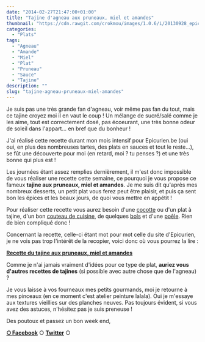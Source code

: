 ```yaml
---
date: "2014-02-27T21:47:00+01:00"
title: "Tajine d'agneau aux pruneaux, miel et amandes"
thumbnail: "https://cdn.rawgit.com/crokmou/images/1.0.6/i/20130928_epicurien.be_tajine_agneau_pruneau_amande.jpg"
categories:
  - "Plats"
tags:
  - "Agneau"
  - "Amande"
  - "Miel"
  - "Plat"
  - "Pruneau"
  - "Sauce"
  - "Tajine"
description: ""
slug: "tajine-agneau-pruneaux-miel-amandes"
---
```


Je suis pas une très grande fan d'agneau, voir même pas fan du tout, mais ce tajine croyez moi il en vaut le coup ! Un mélange de sucré/salé comme je les aime, tout est correctement dosé, pas écoeurant, une très bonne odeur de soleil dans l'appart... en bref que du bonheur !

J'ai réalisé cette recette durant mon mois intensif pour Epicurien.be (oui oui, en plus des nombreuses tartes, des plats en sauces et tout le reste...), se fût une découverte pour moi (en retard, moi ? tu penses ?) et une très bonne qui plus est !

Les journées étant assez remplies dernièrement, il m'est donc impossible de vous réaliser une recette cette semaine, ce pourquoi je vous propose ce fameux **tajine aux pruneaux, miel et amandes**. Je me suis dit qu'après mes nombreux desserts, un petit plat vous ferez peut être plaisir, et puis ça sent bon les épices et les beaux jours, de quoi vous mettre en appétit !

Pour réaliser cette recette vous aurez besoin d'une [cocotte](http://www.rueducommerce.fr/m/pl/malid:90) ou d'un plat à tajine, d'un bon [couteau de cuisine](http://www.rueducommerce.fr/m/pl/malid:12468606), de quelques [bols](http://www.rueducommerce.fr/m/pl/malid:4769881) et d'une [poêle](http://www.rueducommerce.fr/m/pl/malid:4769951). Rien de bien compliqué donc !

Concernant la recette, celle-ci étant mot pour mot celle du site d'Epicurien, je ne vois pas trop l'intérêt de la recopier, voici donc où vous pourrez la lire :

[**Recette du tajine aux pruneaux, miel et amandes**](http://www.epicurien.be/blog/recettes/tajines/tajine-agneau-aux-pruneaux.asp)

Comme je n'ai jamais vraiment d'idées pour ce type de plat, **auriez vous d'autres recettes de tajines** (si possible avec autre chose que de l'agneau) ?

Je vous laisse à vos fourneaux mes petits gourmands, moi je retourne à mes pinceaux (en ce moment c'est atelier peinture lalala). Oui je m'essaye aux textures vieillies sur des planches neuves. Pas toujours évident, si vous avez des astuces, n'hésitez pas je suis preneuse !

Des poutoux et passez un bon week end,

[**○<span style="font-size: xx-small; margin: 0px; outline: 0px; padding: 0px;"><span style="font-family: Arial, Helvetica, sans-serif; margin: 0px; outline: 0px; padding: 0px;"> </span></span>Facebook**](https://www.facebook.com/pages/CroKMou/148093255259077) ○ [**Twitter**](https://twitter.com/Crokmou) ○

 